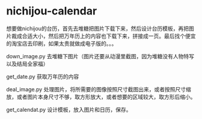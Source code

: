 # nichijou-calendar
想要做nichijou的台历，首先去堆糖把图片下载下来，然后设计台历模板，再把图片裁成合适大小，然后把万年历上的内容也下载下来，拼接成一页。最后找个便宜的淘宝店去印刷，如果太贵就做成电子版的。。。

down_image.py 去堆糖下图片（图片还要从动漫里截图，因为堆糖没有人物特写以及结局全家福）

get_date.py 获取万年历的内容

deal_image.py 处理图片，将所需要的图像按照尺寸截图出来，或者按照尺寸缩放，或者图片本身尺寸不够，取方形放大，或者想要的区域较大，取方形后缩小。

get_calendat.py 设计模板，放入图片和日历，保存。
